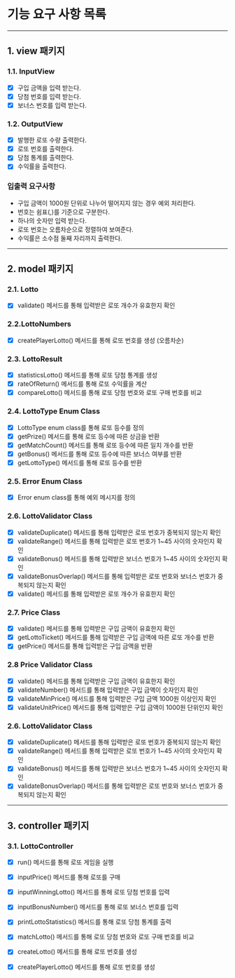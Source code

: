 기능 요구 사항 목록
=============
***
## 1. view 패키지
### 1.1. InputView
- [X] 구입 금액을 입력 받는다.
- [X] 당첨 번호를 입력 받는다.
- [X] 보너스 번호를 입력 받는다.
### 1.2. OutputView
- [X] 발행한 로또 수량 출력한다.
- [X] 로또 번호를 출력한다.
- [X] 당첨 통계를 출력한다.
- [X] 수익률을 출력한다.

### 입출력 요구사항
- 구입 금액이 1000원 단위로 나누어 떨어지지 않는 경우 예외 처리한다.
- 번호는 쉼표(,)를 기준으로 구분한다.
- 하나의 숫자만 입력 받는다.
- 로또 번호는 오름차순으로 정렬하여 보여준다.
- 수익률은 소수점 둘째 자리까지 출력한다.

***

## 2. model 패키지
### 2.1. Lotto 
- [X] validate() 메서드를 통해 입력받은 로또 개수가 유효한지 확인

### 2.2.LottoNumbers
- [X] createPlayerLotto() 메서드를 통해 로또 번호를 생성 (오름차순)

### 2.3. LottoResult
- [X] statisticsLotto() 메서드를 통해 로또 당첨 통계를 생성
- [X] rateOfReturn() 메서드를 통해 로또 수익률을 계산
- [X] compareLotto() 메서드를 통해 로또 당첨 번호와 로또 구매 번호를 비교
### 2.4. LottoType Enum Class
- [X] LottoType enum class를 통해 로또 등수를 정의
- [X] getPrize() 메서드를 통해 로또 등수에 따른 상금을 반환
- [X] getMatchCount() 메서드를 통해 로또 등수에 따른 일치 개수를 반환
- [X] getBonus() 메서드를 통해 로또 등수에 따른 보너스 여부를 반환
- [X] getLottoType() 메서드를 통해 로또 등수를 반환
### 2.5. Error Enum Class
- [X] Error enum class를 통해 예외 메시지를 정의

### 2.6. LottoValidator Class
- [X] validateDuplicate() 메서드를 통해 입력받은 로또 번호가 중복되지 않는지 확인
- [X] validateRange() 메서드를 통해 입력받은 로또 번호가 1~45 사이의 숫자인지 확인
- [X] validateBonus() 메서드를 통해 입력받은 보너스 번호가 1~45 사이의 숫자인지 확인
- [X] validateBonusOverlap() 메서드를 통해 입력받은 로또 번호와 보너스 번호가 중복되지 않는지 확인
- [X] validate() 메서드를 통해 입력받은 로또 개수가 유효한지 확인

### 2.7. Price Class
- [X] validate() 메서드를 통해 입력받은 구입 금액이 유효한지 확인
- [X] getLottoTicket() 메서드를 통해 입력받은 구입 금액에 따른 로또 개수를 반환
- [X] getPrice() 메서드를 통해 입력받은 구입 금액을 반환

### 2.8 Price Validator Class
- [X] validate() 메서드를 통해 입력받은 구입 금액이 유효한지 확인
- [X] validateNumber() 메서드를 통해 입력받은 구입 금액이 숫자인지 확인
- [X] validateMinPrice() 메서드를 통해 입력받은 구입 금액 1000원 이상인지 확인
- [X] validateUnitPrice() 메서드를 통해 입력받은 구입 금액이 1000원 단위인지 확인

### 2.6. LottoValidator Class
- [X] validateDuplicate() 메서드를 통해 입력받은 로또 번호가 중복되지 않는지 확인
- [X] validateRange() 메서드를 통해 입력받은 로또 번호가 1~45 사이의 숫자인지 확인
- [X] validateBonus() 메서드를 통해 입력받은 보너스 번호가 1~45 사이의 숫자인지 확인
- [X] validateBonusOverlap() 메서드를 통해 입력받은 로또 번호와 보너스 번호가 중복되지 않는지 확인

***
## 3. controller 패키지
### 3.1. LottoController
- [X] run() 메서드를 통해 로또 게임을 실행
- [X] inputPrice() 메서드를 통해 로또를 구매
- [X] inputWinningLotto() 메서드를 통해 로또 당첨 번호를 입력
- [X] inputBonusNumber() 메서드를 통해 로또 보너스 번호를 입력
- [X] printLottoStatistics() 메서드를 통해 로또 당첨 통계를 출력
- [X] matchLotto() 메서드를 통해 로또 당첨 번호와 로또 구매 번호를 비교
- [X] createLotto() 메서드를 통해 로또 번호를 생성
- [X] createPlayerLotto() 메서드를 통해 로또 번호를 생성

